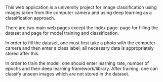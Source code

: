 This web application is a university project for image classification using images taken from the computer camera and using deep learning 
as a classification approach.

There are two main web pages except the index page: page for filling the dataset and page for model training and classification.

In order to fill the dataset, one must first take a photo with the computer camera and then enter a class label; all necessary data is 
appropriately stored after this.

In order to train the model, one should enter learning rate, number of epochs and then deep learning framework/library. After training, one
can classify unseen images which are not stored in the dataset.
